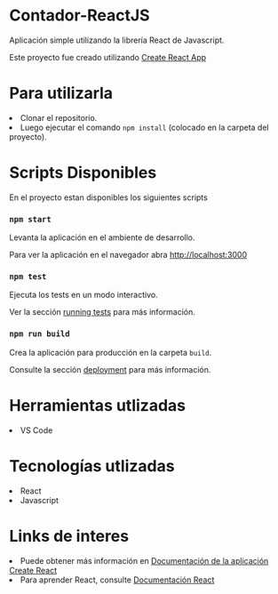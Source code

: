 # Contador-ReactJS
Aplicación simple utilizando la librería React de Javascript.

Este proyecto fue creado utilizando <a href="https://github.com/facebook/create-react-app">Create React App</a>

# Para utilizarla
<li> Clonar el repositorio. </li>
<li> Luego ejecutar el comando <code>npm install</code> (colocado en la carpeta del proyecto). </li>

# Scripts Disponibles
En el proyecto estan disponibles los siguientes scripts

### <code>npm start</code>
Levanta la aplicación en el ambiente de desarrollo.

Para ver la aplicación en el navegador abra <a href="http://localhost:3000">http://localhost:3000</a>

### <code>npm test</code>

Ejecuta los tests en un modo interactivo.

Ver la sección <a href="https://create-react-app.dev/docs/running-tests/">running tests</a> para más información.

### <code>npm run build</code>

Crea la aplicación para producción en la carpeta <code>build</code>.

Consulte la sección <a href="https://create-react-app.dev/docs/deployment/">deployment</a> para más información.

# Herramientas utlizadas
<li>VS Code</li>

# Tecnologías utlizadas
<li>React</li>
<li>Javascript</li>

# Links de interes 
<li>Puede obtener más información en <a href="https://create-react-app.dev/docs/getting-started/">Documentación de la aplicación Create React</a></li>

<li>Para aprender React, consulte <a href="https://reactjs.org/">Documentación React</a></li>
